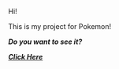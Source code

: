 Hi!

This is my project for Pokemon!

**_Do you want to see it?_**

[**_Click Here_**](https://akkified.github.io/coursera-test/site/Games/fighting-game-main/index.html)
